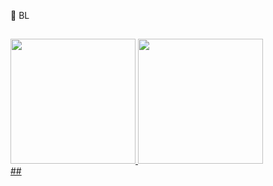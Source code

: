 🔰 BL
##
<div>
  <a href="https://github.com/BlueBLzz">
  <img height="200px" src="https://github-readme-stats.vercel.app/api?username=BlueBLzz&show_icons=true&theme=dark&include_all_commits=true&count_private=true"/>
  <img height="200px" src="https://github-readme-stats.vercel.app/api/top-langs/?username=BlueBLzz&layout=compact&langs_count=16&theme=dark"/>
</div>
##
